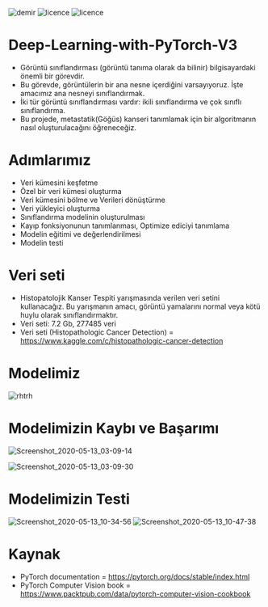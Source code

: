 ![demir](https://img.shields.io/badge/PyTorch-V1.2.0-red)
![licence](https://img.shields.io/badge/demir-ai-blueviolet)
![licence](https://img.shields.io/badge/Ahmet%20Furkan-DEM%C4%B0R-blue)

# Deep-Learning-with-PyTorch-V3

* Görüntü sınıflandırması (görüntü tanıma olarak da bilinir) bilgisayardaki önemli bir görevdir.
* Bu görevde, görüntülerin bir ana nesne içerdiğini varsayıyoruz. İşte amacımız
ana nesneyi sınıflandırmak.
* İki tür görüntü sınıflandırması vardır: ikili sınıflandırma
ve çok sınıflı sınıflandırma.
* Bu projede, metastatik(Göğüs) kanseri tanımlamak için bir algoritmanın nasıl oluşturulacağını öğreneceğiz.


# Adımlarımız

* Veri kümesini keşfetme
* Özel bir veri kümesi oluşturma
* Veri kümesini bölme ve Verileri dönüştürme
* Veri yükleyici oluşturma
* Sınıflandırma modelinin oluşturulması
* Kayıp fonksiyonunun tanımlanması, Optimize ediciyi tanımlama
* Modelin eğitimi ve değerlendirilmesi
* Modelin testi


# Veri seti

* Histopatolojik Kanser Tespiti yarışmasında verilen veri setini kullanacağız. Bu yarışmanın amacı, görüntü yamalarını normal veya kötü huylu olarak sınıflandırmaktır.
* Veri seti: 7.2 Gb, 277485 veri 
* Veri seti (Histopathologic Cancer Detection) = https://www.kaggle.com/c/histopathologic-cancer-detection


# Modelimiz

![rhtrh](https://user-images.githubusercontent.com/54184905/81787781-3afb9800-950a-11ea-839b-8b83447c2db6.png)


# Modelimizin Kaybı ve Başarımı

![Screenshot_2020-05-13_03-09-14](https://user-images.githubusercontent.com/54184905/81787922-67171900-950a-11ea-9f66-3353382a37ed.png)

![Screenshot_2020-05-13_03-09-30](https://user-images.githubusercontent.com/54184905/81787926-67afaf80-950a-11ea-9def-b229ab0b095f.png)


# Modelimizin Testi

![Screenshot_2020-05-13_10-34-56](https://user-images.githubusercontent.com/54184905/81788025-8f067c80-950a-11ea-8ae1-65d3855442c1.png)
![Screenshot_2020-05-13_10-47-38](https://user-images.githubusercontent.com/54184905/81788030-9037a980-950a-11ea-8152-327db36c7dd7.png)

# Kaynak

* PyTorch documentation = https://pytorch.org/docs/stable/index.html
* PyTorch Computer Vision book = https://www.packtpub.com/data/pytorch-computer-vision-cookbook
